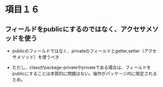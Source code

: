 # 項目１６

## フィールドをpublicにするのではなく、アクセサメソッドを使う

* publicのフィールドではなく、privateのフィールドとgetter,setter（アクセサメソッド）を使うべき

* ただし、classがpackage-privateやprivateである場合は、フィールドをpublicにすることは本質的に問題はない。操作がパッケージ内に限定されるため。
  
  
